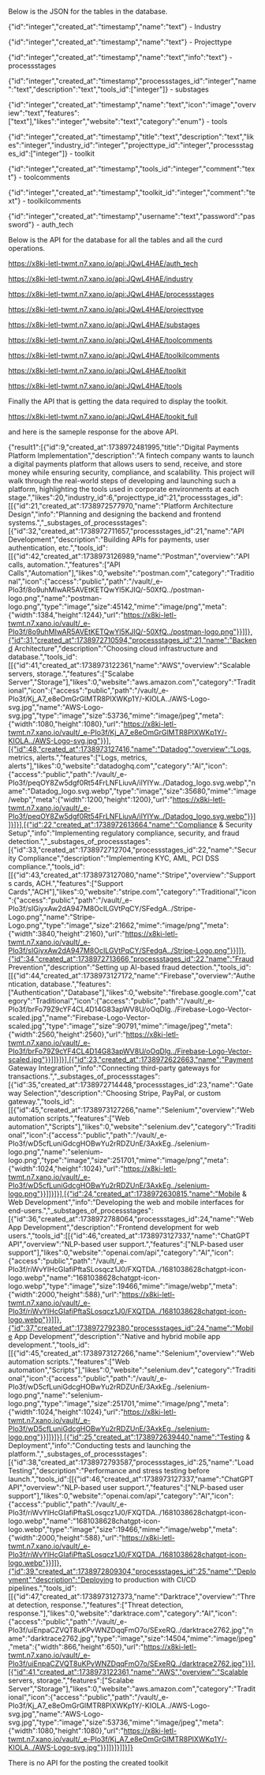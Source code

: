 Below is the JSON for the tables in the database.

{"id":"integer","created_at":"timestamp","name":"text"} - Industry

{"id":"integer","created_at":"timestamp","name":"text"} - Projecttype

{"id":"integer","created_at":"timestamp","name":"text","info":"text"} - processstages

{"id":"integer","created_at":"timestamp","processstages_id":"integer","name":"text","description":"text","tools_id":["integer"]} - substages

{"id":"integer","created_at":"timestamp","name":"text","icon":"image","overview":"text","features":["text"],"likes":"integer","website":"text","category":"enum"} - tools

{"id":"integer","created_at":"timestamp","title":"text","description":"text","likes":"integer","industry_id":"integer","projecttype_id":"integer","processstages_id":["integer"]} - toolkit

{"id":"integer","created_at":"timestamp","tools_id":"integer","comment":"text"} - toolcomments


{"id":"integer","created_at":"timestamp","toolkit_id":"integer","comment":"text"} - toolkilcomments

{"id":"integer","created_at":"timestamp","username":"text","password":"password"} - auth_tech

Below is the API for the database for all the tables and all the curd operations.

https://x8ki-letl-twmt.n7.xano.io/api:JQwL4HAE/auth_tech

https://x8ki-letl-twmt.n7.xano.io/api:JQwL4HAE/industry

https://x8ki-letl-twmt.n7.xano.io/api:JQwL4HAE/processstages

https://x8ki-letl-twmt.n7.xano.io/api:JQwL4HAE/projecttype

https://x8ki-letl-twmt.n7.xano.io/api:JQwL4HAE/substages

https://x8ki-letl-twmt.n7.xano.io/api:JQwL4HAE/toolcomments

https://x8ki-letl-twmt.n7.xano.io/api:JQwL4HAE/toolkilcomments

https://x8ki-letl-twmt.n7.xano.io/api:JQwL4HAE/toolkit

https://x8ki-letl-twmt.n7.xano.io/api:JQwL4HAE/tools


Finally the API that is getting the data required to display the toolkit.

https://x8ki-letl-twmt.n7.xano.io/api:JQwL4HAE/tookit_full

and here is the sameple response for the above API.

{"result1":[{"id":9,"created_at":1738972481995,"title":"Digital Payments Platform Implementation","description":"A fintech company wants to launch a digital payments platform that allows users to send, receive, and store money while ensuring security, compliance, and scalability. This project will walk through the real-world steps of developing and launching such a platform, highlighting the tools used in corporate environments at each stage.","likes":20,"industry_id":6,"projecttype_id":21,"processstages_id":[[{"id":21,"created_at":1738972577970,"name":"Platform Architecture Design","info":"Planning and designing the backend and frontend systems.","_substages_of_processstages":[{"id":32,"created_at":1738972711657,"processstages_id":21,"name":"API Development","description":"Building APIs for payments, user authentication, etc.","tools_id":[[{"id":42,"created_at":1738973126989,"name":"Postman","overview":"API calls, automation.","features":["API Calls","Automation"],"likes":0,"website":"postman.com","category":"Traditional","icon":{"access":"public","path":"/vault/_e-PIo3f/8o9uhMIwAR5AVEtKETQwYl5KJIQ/-50XfQ../postman-logo.png","name":"postman-logo.png","type":"image","size":45142,"mime":"image/png","meta":{"width":1384,"height":1244},"url":"https://x8ki-letl-twmt.n7.xano.io/vault/_e-PIo3f/8o9uhMIwAR5AVEtKETQwYl5KJIQ/-50XfQ../postman-logo.png"}}]]},{"id":31,"created_at":1738972710594,"processstages_id":21,"name":"Backend Architecture","description":"Choosing cloud infrastructure and database.","tools_id":[[{"id":41,"created_at":1738973122361,"name":"AWS","overview":"Scalable servers, storage.","features":["Scalabe Server","Storage"],"likes":0,"website":"aws.amazon.com","category":"Traditional","icon":{"access":"public","path":"/vault/_e-PIo3f/Kj_A7_e8eOmGrGlMTR8PlXWKp1Y/-KIOLA../AWS-Logo-svg.jpg","name":"AWS-Logo-svg.jpg","type":"image","size":53736,"mime":"image/jpeg","meta":{"width":1080,"height":1080},"url":"https://x8ki-letl-twmt.n7.xano.io/vault/_e-PIo3f/Kj_A7_e8eOmGrGlMTR8PlXWKp1Y/-KIOLA../AWS-Logo-svg.jpg"}}],[{"id":48,"created_at":1738973127416,"name":"Datadog","overview":"Logs, metrics, alerts.","features":["Logs, metrics, alerts"],"likes":0,"website":"datadoghq.com","category":"AI","icon":{"access":"public","path":"/vault/_e-PIo3f/peqOY8Zw5dgf0Rt54FrLNFLiuvA/ilYIYw../Datadog_logo.svg.webp","name":"Datadog_logo.svg.webp","type":"image","size":35680,"mime":"image/webp","meta":{"width":1200,"height":1200},"url":"https://x8ki-letl-twmt.n7.xano.io/vault/_e-PIo3f/peqOY8Zw5dgf0Rt54FrLNFLiuvA/ilYIYw../Datadog_logo.svg.webp"}}]]}]}],[{"id":22,"created_at":1738972613664,"name":"Compliance & Security Setup","info":"Implementing regulatory compliance, security, and fraud detection.","_substages_of_processstages":[{"id":33,"created_at":1738972712704,"processstages_id":22,"name":"Security Compliance","description":"Implementing KYC, AML, PCI DSS compliance.","tools_id":[[{"id":43,"created_at":1738973127080,"name":"Stripe","overview":"Supports cards, ACH.","features":["Support Cards","ACH"],"likes":0,"website":"stripe.com","category":"Traditional","icon":{"access":"public","path":"/vault/_e-PIo3f/sIGiyxAw2dA947M8OcILGVtPqCY/SFedgA../Stripe-Logo.png","name":"Stripe-Logo.png","type":"image","size":21662,"mime":"image/png","meta":{"width":3840,"height":2160},"url":"https://x8ki-letl-twmt.n7.xano.io/vault/_e-PIo3f/sIGiyxAw2dA947M8OcILGVtPqCY/SFedgA../Stripe-Logo.png"}}]]},{"id":34,"created_at":1738972713666,"processstages_id":22,"name":"Fraud Prevention","description":"Setting up AI-based fraud detection.","tools_id":[[{"id":44,"created_at":1738973127172,"name":"Firebase","overview":"Authentication, database.","features":["Authentication","Database"],"likes":0,"website":"firebase.google.com","category":"Traditional","icon":{"access":"public","path":"/vault/_e-PIo3f/brFo79Z9cYF4CL4D14G83apWV8U/oOqDlg../Firebase-Logo-Vector-scaled.jpg","name":"Firebase-Logo-Vector-scaled.jpg","type":"image","size":90791,"mime":"image/jpeg","meta":{"width":2560,"height":2560},"url":"https://x8ki-letl-twmt.n7.xano.io/vault/_e-PIo3f/brFo79Z9cYF4CL4D14G83apWV8U/oOqDlg../Firebase-Logo-Vector-scaled.jpg"}}]]}]}],[{"id":23,"created_at":1738972622663,"name":"Payment Gateway Integration","info":"Connecting third-party gateways for transactions.","_substages_of_processstages":[{"id":35,"created_at":1738972714448,"processstages_id":23,"name":"Gateway Selection","description":"Choosing Stripe, PayPal, or custom gateway.","tools_id":[[{"id":45,"created_at":1738973127266,"name":"Selenium","overview":"Web automation scripts.","features":["Web automation","Scripts"],"likes":0,"website":"selenium.dev","category":"Traditional","icon":{"access":"public","path":"/vault/_e-PIo3f/wD5cfLuniGdcgHOBwYu2rRDZUnE/3AxkEg../selenium-logo.png","name":"selenium-logo.png","type":"image","size":251701,"mime":"image/png","meta":{"width":1024,"height":1024},"url":"https://x8ki-letl-twmt.n7.xano.io/vault/_e-PIo3f/wD5cfLuniGdcgHOBwYu2rRDZUnE/3AxkEg../selenium-logo.png"}}]]}]}],[{"id":24,"created_at":1738972630815,"name":"Mobile & Web Development","info":"Developing the web and mobile interfaces for end-users.","_substages_of_processstages":[{"id":36,"created_at":1738972788064,"processstages_id":24,"name":"Web App Development","description":"Frontend development for web users.","tools_id":[[{"id":46,"created_at":1738973127337,"name":"ChatGPT API","overview":"NLP-based user support.","features":["NLP-based user support"],"likes":0,"website":"openai.com/api","category":"AI","icon":{"access":"public","path":"/vault/_e-PIo3f/riWvYIHcGIafiPftaSLosqcz1J0/FXQTDA../1681038628chatgpt-icon-logo.webp","name":"1681038628chatgpt-icon-logo.webp","type":"image","size":19466,"mime":"image/webp","meta":{"width":2000,"height":588},"url":"https://x8ki-letl-twmt.n7.xano.io/vault/_e-PIo3f/riWvYIHcGIafiPftaSLosqcz1J0/FXQTDA../1681038628chatgpt-icon-logo.webp"}}]]},{"id":37,"created_at":1738972792380,"processstages_id":24,"name":"Mobile App Development","description":"Native and hybrid mobile app development.","tools_id":[[{"id":45,"created_at":1738973127266,"name":"Selenium","overview":"Web automation scripts.","features":["Web automation","Scripts"],"likes":0,"website":"selenium.dev","category":"Traditional","icon":{"access":"public","path":"/vault/_e-PIo3f/wD5cfLuniGdcgHOBwYu2rRDZUnE/3AxkEg../selenium-logo.png","name":"selenium-logo.png","type":"image","size":251701,"mime":"image/png","meta":{"width":1024,"height":1024},"url":"https://x8ki-letl-twmt.n7.xano.io/vault/_e-PIo3f/wD5cfLuniGdcgHOBwYu2rRDZUnE/3AxkEg../selenium-logo.png"}}]]}]}],[{"id":25,"created_at":1738972639440,"name":"Testing & Deployment","info":"Conducting tests and launching the platform.","_substages_of_processstages":[{"id":38,"created_at":1738972793587,"processstages_id":25,"name":"Load Testing","description":"Performance and stress testing before launch.","tools_id":[[{"id":46,"created_at":1738973127337,"name":"ChatGPT API","overview":"NLP-based user support.","features":["NLP-based user support"],"likes":0,"website":"openai.com/api","category":"AI","icon":{"access":"public","path":"/vault/_e-PIo3f/riWvYIHcGIafiPftaSLosqcz1J0/FXQTDA../1681038628chatgpt-icon-logo.webp","name":"1681038628chatgpt-icon-logo.webp","type":"image","size":19466,"mime":"image/webp","meta":{"width":2000,"height":588},"url":"https://x8ki-letl-twmt.n7.xano.io/vault/_e-PIo3f/riWvYIHcGIafiPftaSLosqcz1J0/FXQTDA../1681038628chatgpt-icon-logo.webp"}}]]},{"id":39,"created_at":1738972809304,"processstages_id":25,"name":"Deployment","description":"Deploying to production with CI/CD pipelines.","tools_id":[[{"id":47,"created_at":1738973127373,"name":"Darktrace","overview":"Threat detection, response.","features":["Threat detection, response."],"likes":0,"website":"darktrace.com","category":"AI","icon":{"access":"public","path":"/vault/_e-PIo3f/uiEnpaCZVQT8uKPvWNZDqqFmO7o/SExeRQ../darktrace2762.jpg","name":"darktrace2762.jpg","type":"image","size":14504,"mime":"image/jpeg","meta":{"width":866,"height":650},"url":"https://x8ki-letl-twmt.n7.xano.io/vault/_e-PIo3f/uiEnpaCZVQT8uKPvWNZDqqFmO7o/SExeRQ../darktrace2762.jpg"}}],[{"id":41,"created_at":1738973122361,"name":"AWS","overview":"Scalable servers, storage.","features":["Scalabe Server","Storage"],"likes":0,"website":"aws.amazon.com","category":"Traditional","icon":{"access":"public","path":"/vault/_e-PIo3f/Kj_A7_e8eOmGrGlMTR8PlXWKp1Y/-KIOLA../AWS-Logo-svg.jpg","name":"AWS-Logo-svg.jpg","type":"image","size":53736,"mime":"image/jpeg","meta":{"width":1080,"height":1080},"url":"https://x8ki-letl-twmt.n7.xano.io/vault/_e-PIo3f/Kj_A7_e8eOmGrGlMTR8PlXWKp1Y/-KIOLA../AWS-Logo-svg.jpg"}}]]}]}]]}]}


There is no API for the posting the created toolkit



